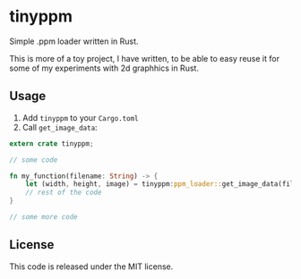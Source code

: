 tinyppm
=======

Simple .ppm loader written in Rust.

This is more of a toy project, I have written, to be able to easy reuse it for some of my experiments with 2d graphhics in Rust.

Usage
-----

1. Add `tinyppm` to your `Cargo.toml`
2. Call `get_image_data`:

```rust
extern crate tinyppm;

// some code

fn my_function(filename: String) -> {
    let (width, height, image) = tinyppm:ppm_loader::get_image_data(filename);
    // rest of the code
}

// some more code

```


License
-------
This code is released under the MIT license.
